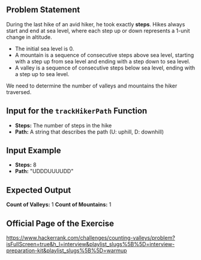 ## Problem Statement

During the last hike of an avid hiker, he took exactly **steps**. Hikes always start and end at sea level, where each step up or down represents a 1-unit change in altitude.

- The initial sea level is 0.
- A mountain is a sequence of consecutive steps above sea level, starting with a step up from sea level and ending with a step down to sea level.
- A valley is a sequence of consecutive steps below sea level, ending with a step up to sea level.

We need to determine the number of valleys and mountains the hiker traversed.

## Input for the `trackHikerPath` Function

- **Steps:** The number of steps in the hike
- **Path:** A string that describes the path (U: uphill, D: downhill)

## Input Example

- **Steps:** 8
- **Path:** "UDDDUUUUDD"

## Expected Output

**Count of Valleys:** 1
**Count of Mountains:** 1

## Official Page of the Exercise

https://www.hackerrank.com/challenges/counting-valleys/problem?isFullScreen=true&h_l=interview&playlist_slugs%5B%5D=interview-preparation-kit&playlist_slugs%5B%5D=warmup
